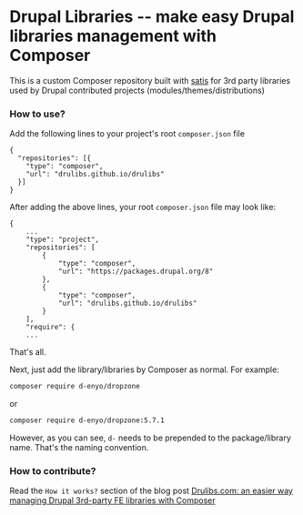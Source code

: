 # Drupal Libraries -- make easy Drupal libraries management with Composer

This is a custom Composer repository built with [satis](https://github.com/composer/satis) for 3rd party libraries used by Drupal contributed projects
(modules/themes/distributions)

### How to use?

Add the following lines to your project's root `composer.json` file
```
{
  "repositories": [{
    "type": "composer",
    "url": "drulibs.github.io/drulibs"
  }]
}
```

After adding the above lines, your root `composer.json` file may look like:

```
{
    ...
    "type": "project",
    "repositories": [
        {
            "type": "composer",
            "url": "https://packages.drupal.org/8"
        },
        {
            "type": "composer",
            "url": "drulibs.github.io/drulibs"
        }
    ],
    "require": {
    ...
```

That's all.

Next, just add the library/libraries by Composer as normal. For
example:

```bash
composer require d-enyo/dropzone
```

or

```bash
composer require d-enyo/dropzone:5.7.1
```

However, as you can see, `d-` needs to be prepended to the package/library
name. That's the naming convention.

### How to contribute?

Read the `How it works?` section of the blog post [Drulibs.com: an easier way managing Drupal 3rd-party FE libraries with Composer](https://jungleran.com/drulibs)
